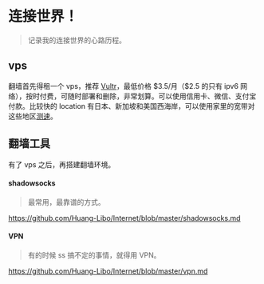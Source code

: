 # 连接世界！

> 记录我的连接世界的心路历程。

## vps

翻墙首先得租一个 vps，推荐 [Vultr](https://www.vultr.com/?ref=6960892)，最低价格 \$3.5/月（\$2.5 的只有 ipv6 网络），按时付费，可随时部署和删除，非常划算。可以使用信用卡、微信、支付宝付款。比较快的 location 有日本、新加坡和美国西海岸，可以使用家里的宽带对这些地区[测速](https://www.vultr.com/locations/)。    

## 翻墙工具

有了 vps 之后，再搭建翻墙环境。  

#### shadowsocks

> 最常用，最靠谱的方式。

https://github.com/Huang-Libo/Internet/blob/master/shadowsocks.md

#### VPN

> 有的时候 ss 搞不定的事情，就得用 VPN。

https://github.com/Huang-Libo/Internet/blob/master/vpn.md

